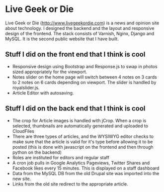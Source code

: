 Live Geek or Die 
================
Live Geek or Die (http://www.livegeekordie.com) is a news and opinion site about technology. I designed the backend and the layout and responsive design of the frontend.
The stack consists of Varnish, Nginx, Django and MySQL. It is the second public website that I have built.

Stuff I did on the front end that I think is cool
-------------------------------------------------

* Responsive design using Bootstrap and Response.js to swap in photos sized appropriately for the viewport.
* Notes slider on the home page will switch between 4 notes on 3 cards to 2 notes on 6 cards depending on viewport. The slider is handled by royalslider.js.
* Article Editor with autosaving.

Stuff I did on the back end that I think is cool
------------------------------------------------

* The crop for Article images is handled with jCrop. When a crop is selected, thumbnails are automatically generated and uploaded to CloudFiles
* There are three types of articles, and the WYSIWYG editor checks to make sure that the article is valid for it's type before allowing it to be posted (this is done with javascript on the frontend and then through python on the backend)
* Roles are instituted for editors and regular staff
* A cron job pulls in Google Analytics Pageviews, Twitter Shares and Facebook likes every 15 minutes. This is displayed on a staff dashboard
* Data from the MySQL DB from the old Drupal site was imported into the new site.
* Links from the old site redirect to the appropriate article.
